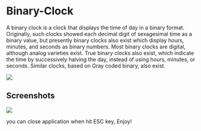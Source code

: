 # Binary-Clock
A binary clock is a clock that displays the time of day in a binary format. Originally, such clocks showed each decimal digit of sexagesimal time as a binary value, but presently binary clocks also exist which display hours, minutes, and seconds as binary numbers. Most binary clocks are digital, although analog varieties exist. True binary clocks also exist, which indicate the time by successively halving the day, instead of using hours, minutes, or seconds. Similar clocks, based on Gray coded binary, also exist.

![](https://upload.wikimedia.org/wikipedia/commons/thumb/2/27/Binary_clock.svg/539px-Binary_clock.svg.png)

## Screenshots
![](images/01.JPG)

you can close application when hit ESC key, Enjoy!
